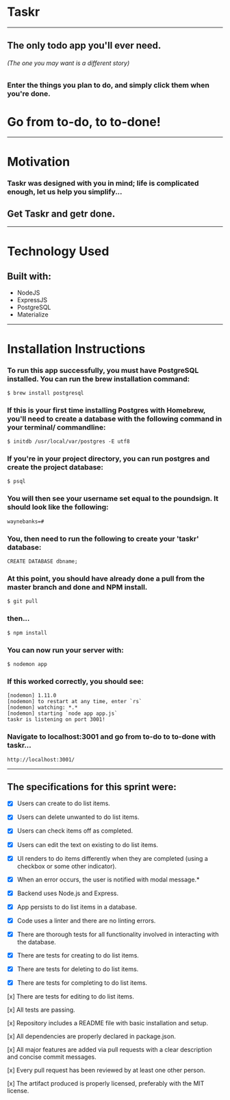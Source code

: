 # Taskr
***
## The only todo app you'll ever need.
###### (The one you may want is a different story)
### Enter the things you plan to do, and simply click them when you're done. 
# Go from to-do, to to-done!

***
# Motivation
### Taskr was designed with you in mind; life is complicated enough, let us help you simplify...
## Get Taskr and getr done.

***
# Technology Used
##  Built with:
 + NodeJS
 + ExpressJS
 + PostgreSQL 
 + Materialize
 
 ***
# Installation Instructions
### To run this app successfully, you must have PostgreSQL installed. You can run the brew installation command:
    $ brew install postgresql
### If this is your first time installing Postgres with Homebrew, you'll need to create a database with the following command in your terminal/ commandline:
    $ initdb /usr/local/var/postgres -E utf8
### If you're in your project directory, you can run postgres and create the project database:
    $ psql
### You will then see your username set equal to the poundsign. It should look like the following:
    waynebanks=#
### You, then need to run the following to create your 'taskr' database:
    CREATE DATABASE dbname;
### At this point, you should have already done a pull from the master branch and done and NPM install.
    $ git pull
### then...
    $ npm install
### You can now run your server with:
    $ nodemon app
### If this worked correctly, you should see:
    [nodemon] 1.11.0
    [nodemon] to restart at any time, enter `rs`
    [nodemon] watching: *.*
    [nodemon] starting `node app app.js`
    taskr is listening on port 3001!
### Navigate to localhost:3001 and go from to-do to to-done with taskr...
    http://localhost:3001/
***
## The specifications for this sprint were:

 - [x] Users can create to do list items.
 
 - [x] Users can delete unwanted to do list items.
 
 - [x] Users can check items off as completed.
 
 - [x] Users can edit the text on existing to do list items.
 
 - [x] UI renders to do items differently when they are completed (using a checkbox or some other indicator).
 
 - [x] When an error occurs, the user is notified with modal message.*
 
 - [x] Backend uses Node.js and Express.
 
 - [x] App persists to do list items in a database.
 
 - [x] Code uses a linter and there are no linting errors.
 
 - [x] There are thorough tests for all functionality involved in interacting with the database.
 
 - [x] There are tests for creating to do list items.
 
 - [x] There are tests for deleting to do list items.
 
 - [x] There are tests for completing to do list items.
 
 [x] There are tests for editing to do list items.
 
 [x] All tests are passing.
 
 [x] Repository includes a README file with basic installation and setup.
 
 [x] All dependencies are properly declared in package.json.
 
 [x] All major features are added via pull requests with a clear description and concise commit messages.
 
 [x] Every pull request has been reviewed by at least one other person.
 
 [x] The artifact produced is properly licensed, preferably with the MIT license.






 



